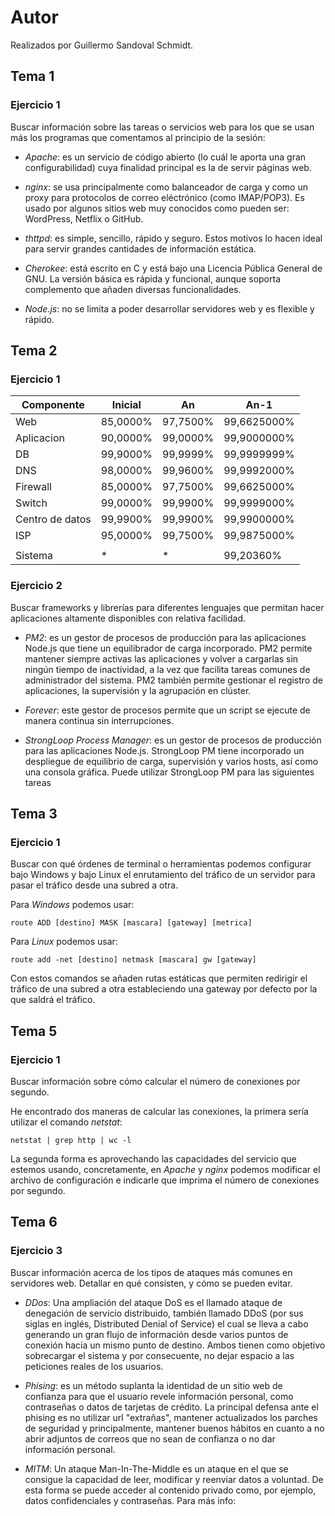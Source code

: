 # Autor
Realizados por Guillermo Sandoval Schmidt.

## Tema 1

### Ejercicio 1

Buscar información sobre las tareas o servicios web para los
que se usan más los programas que comentamos al
principio de la sesión:

- *Apache*: es un servicio de código abierto (lo cuál le aporta una gran configurabilidad) cuya finalidad principal es la de servir páginas web.

- *nginx*: se usa principalmente como balanceador de carga y como un proxy para protocolos de correo eléctrónico (como IMAP/POP3). Es usado por algunos sitios web muy conocidos como pueden ser: WordPress, Netflix o GitHub.

- *thttpd*: es simple, sencillo, rápido y seguro. Estos motivos lo hacen ideal para servir grandes cantidades de información estática.

- *Cherokee*: está escrito en C y está bajo una Licencia Pública General de GNU. La versión básica es rápida y funcional, aunque soporta complemento que añaden diversas funcionalidades.

- *Node.js*: no se limita a poder desarrollar servidores web y es flexible y rápido.

## Tema 2

### Ejercicio 1

| Componente             | Inicial    | An          | An-1                    |
| ---------------------- | ---------- | ----------- | ----------------------- |
| Web                    | 85,0000%   | 97,7500%    | 99,6625000%             |
| Aplicacion             | 90,0000%   | 99,0000%    | 99,9000000%             |
| DB                     | 99,9000%   | 99,9999%    | 99,9999999%             |
| DNS                    | 98,0000%   | 99,9600%    | 99,9992000%             |
| Firewall               | 85,0000%   | 97,7500%    | 99,6625000%             |
| Switch                 | 99,0000%   | 99,9900%    | 99,9999000%             |
| Centro de datos        | 99,9900%   | 99,9900%    | 99,9900000%             |
| ISP                    | 95,0000%   | 99,7500%    | 99,9875000%             |
|                        |            |             |                         |
| Sistema                | *          | *           | 99,20360%               |

### Ejercicio 2

Buscar frameworks y librerías para diferentes lenguajes que
permitan hacer aplicaciones altamente disponibles con
relativa facilidad.

- *PM2*: es un gestor de procesos de producción para las aplicaciones Node.js que tiene un equilibrador de carga incorporado. PM2 permite mantener siempre activas las aplicaciones y volver a cargarlas sin ningún tiempo de inactividad, a la vez que facilita tareas comunes de administrador del sistema. PM2 también permite gestionar el registro de aplicaciones, la supervisión y la agrupación en clúster.

- *Forever*: este gestor de procesos permite que un script se ejecute de manera continua sin interrupciones.

- *StrongLoop Process Manager*:  es un gestor de procesos de producción para las aplicaciones Node.js. StrongLoop PM tiene incorporado un despliegue de equilibrio de carga, supervisión y varios hosts, así como una consola gráfica. Puede utilizar StrongLoop PM para las siguientes tareas

## Tema 3

### Ejercicio 1

Buscar con qué órdenes de terminal o herramientas podemos configurar bajo Windows y bajo Linux el enrutamiento del tráfico de un servidor para pasar el tráfico desde una subred a otra.

Para *Windows* podemos usar:

	route ADD [destino] MASK [mascara] [gateway] [metrica]

Para *Linux* podemos usar:

	route add -net [destino] netmask [mascara] gw [gateway]

Con estos comandos se añaden rutas estáticas que permiten redirigir el tráfico de una subred a otra estableciendo una gateway por defecto por la que saldrá el tráfico.

## Tema 5

### Ejercicio 1

Buscar información sobre cómo calcular el número de conexiones por segundo.

He encontrado dos maneras de calcular las conexiones, la primera sería utilizar el comando *netstat*:

	netstat | grep http | wc -l

La segunda forma es aprovechando las capacidades del servicio que estemos usando, concretamente, en *Apache* y *nginx* podemos modificar el archivo de configuración e indicarle que imprima el número de conexiones por segundo.

## Tema 6

### Ejercicio 3

Buscar información acerca de los tipos de ataques más comunes en servidores web. Detallar en qué consisten, y cómo se pueden evitar.

- *DDos*: Una ampliación del ataque DoS es el llamado ataque de denegación de servicio distribuido, también llamado DDoS (por sus siglas en inglés, Distributed Denial of Service) el cual se lleva a cabo generando un gran flujo de información desde varios puntos de conexión hacia un mismo punto de destino. Ambos tienen como objetivo sobrecargar el sistema y por consecuente, no dejar espacio a las peticiones reales de los usuarios.

- *Phising*: es un método suplanta la identidad de un sitio web de confianza para que el usuario revele información personal, como contraseñas o datos de tarjetas de crédito. La principal defensa ante el phising es no utilizar url "extrañas", mantener actualizados los parches de seguridad y principalmente, mantener buenos hábitos en cuanto a no abrir adjuntos de correos que no sean de confianza o no dar información personal.

- *MITM*: Un ataque Man-In-The-Middle es un ataque en el que se consigue la capacidad de leer, modificar y reenviar datos a voluntad. De esta forma se puede acceder al contenido privado como, por ejemplo, datos confidenciales y contraseñas. Para más info: [](https://github.com/Gsandoval96/SWAP-UGR/tree/master/Trabajo)
